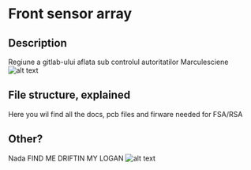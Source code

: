 # Front sensor array

## Description
Regiune a gitlab-ului aflata sub controlul autoritatilor Marculesciene
![alt text](https://memesboy.com/wp-content/uploads/2018/06/John-Cena-Wallpaper-John-Cena-Meme.jpg)

## File structure, explained
Here you wil find all the docs, pcb files and firware needed for FSA/RSA

## Other?
Nada
FIND ME DRIFTIN MY LOGAN
![alt text](https://2.bp.blogspot.com/-UFszcR3QB34/UHTgLToyzTI/AAAAAAAAAB4/wn8-Plqq3m8/s640/hjshdsj.jpg)


